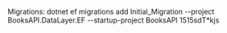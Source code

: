 Migrations:
dotnet ef migrations add Initial_Migration --project BooksAPI.DataLayer.EF --startup-project BooksAPI
1515sdT*kjs